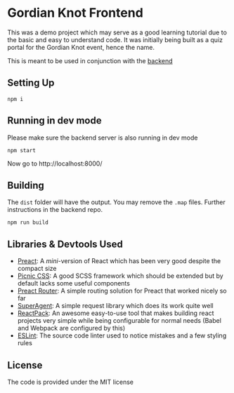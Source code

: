 # Gordian Knot Frontend

This was a demo project which may serve as a good learning tutorial due to the basic and easy to understand code. It was initially being built as a quiz portal for the Gordian Knot event, hence the name.

This is meant to be used in conjunction with the [backend](https://github.com/meghprkh/gordian-knot-backend)

## Setting Up
```
npm i
```

## Running in dev mode
Please make sure the backend server is also running in dev mode
```
npm start
```
Now go to http://localhost:8000/

## Building
The `dist` folder will have the output. You may remove the `.map` files. Further instructions in the backend repo.
```
npm run build
```

## Libraries & Devtools Used
- [Preact](https://preactjs.com/): A *mini*-version of React which has been very good despite the compact size
- [Picnic CSS](http://picnicss.com/): A good SCSS framework which should be extended but by default lacks some useful components
- [Preact Router](https://github.com/developit/preact-router): A simple routing solution for Preact that worked nicely so far
- [SuperAgent](http://visionmedia.github.io/superagent/): A simple request library which does its work quite well
- [ReactPack](https://github.com/olahol/reactpack): An awesome easy-to-use tool that makes building react projects very simple while being configurable for normal needs (Babel and Webpack are configured by this)
- [ESLint](http://www.eslint.org/): The source code linter used to notice mistakes and a few styling rules

## License
The code is provided under the MIT license
